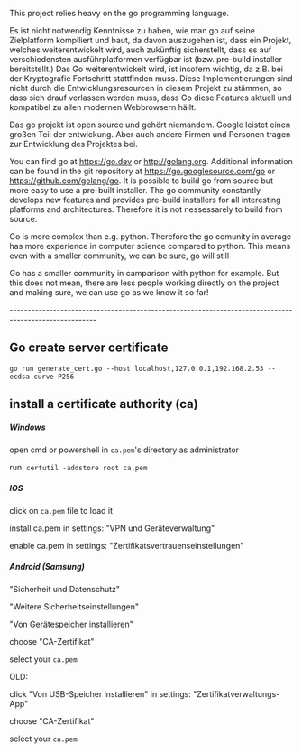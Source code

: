 This project relies heavy on the go programming language.

Es ist nicht notwendig Kenntnisse zu haben, wie man go auf seine Zielplatform kompiliert und baut, da davon auszugehen ist, dass ein Projekt, welches weiterentwickelt wird, auch zukünftig sicherstellt, dass es auf verschiedensten ausführplatformen verfügbar ist (bzw. pre-build installer bereitstellt.)
Das Go weiterentwickelt wird, ist insofern wichtig, da z.B. bei der Kryptografie Fortschritt stattfinden muss. Diese Implementierungen sind nicht durch die Entwicklungsresourcen in diesem Projekt zu stämmen, so dass sich drauf verlassen werden muss, dass Go diese Features aktuell und kompatibel zu allen modernen Webbrowsern hällt.

Das go projekt ist open source und gehört niemandem. Google leistet einen großen Teil der entwickung. Aber auch andere Firmen und Personen tragen zur Entwicklung des Projektes bei.

You can find go at https://go.dev or http://golang.org.
Additional information can be found in the git repository at https://go.googlesource.com/go or https://github.com/golang/go.
It is possible to build go from source but more easy to use a pre-built installer. The go community constantly develops new features and provides pre-build installers for all interesting platforms and architectures. Therefore it is not nessessarely to build from source.

Go is more complex than e.g. python. Therefore the go comunity in average has more experience in computer science compared to python. This means even with a smaller community, we can be sure, go will still 

Go has a smaller community in camparison with python for example. But this does not mean, there are less people working directly on the project and making sure, we can use go as we know it so far!

<p>------------------------------------------------------------------------------------------------------</p>

<h2>Go create server certificate</h2>
<code>go run generate_cert.go --host localhost,127.0.0.1,192.168.2.53 --ecdsa-curve P256</code>

<h2>install a certificate authority (ca)</h2>

<h5>Windows</h5>
<p>open cmd or powershell in <code>ca.pem</code>'s directory as administrator</p>
<p>run: <code>certutil -addstore root ca.pem</code></p>

<h5>IOS</h5>
<p>click on <code>ca.pem</code> file to load it</p>
<p>install ca.pem in settings: "VPN und Geräteverwaltung"</p>
<p>enable ca.pem in settings: "Zertifikatsvertrauenseinstellungen"</p>

<h5>Android (Samsung)</h5>
<p>"Sicherheit und Datenschutz"</p>
<p>"Weitere Sicherheitseinstellungen"</p>
<p>"Von Gerätespeicher installieren"</p>
<p>choose "CA-Zertifikat"</p>
<p>select your <code>ca.pem</code></p>
<p>OLD:</p>
<p>click "Von USB-Speicher installieren" in settings: "Zertifikatverwaltungs-App"</p>
<p>choose "CA-Zertifikat"</p>
<p>select your <code>ca.pem</code></p>
